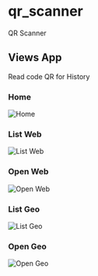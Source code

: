 # qr_scanner

QR Scanner 

## Views App

Read code QR for History 

### Home
![Home](./img/home.png) 

### List Web
![List Web](./img/list_web.png) 

### Open Web
![Open Web](./img/open_web.png) 

### List Geo
![List Geo](./img/list_geo.png) 

### Open Geo
![Open Geo](./img/open_geo.png) 
